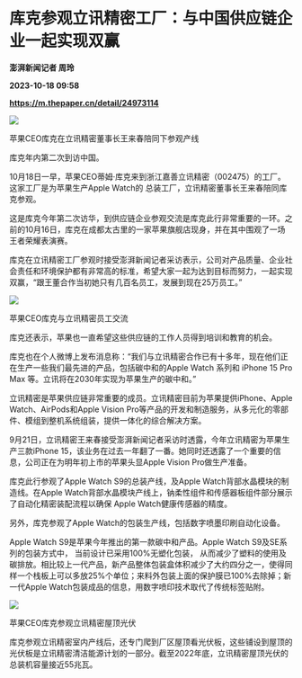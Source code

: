 # 库克参观立讯精密工厂：与中国供应链企业一起实现双赢
**澎湃新闻记者 周玲**

**2023-10-18 09:58**

**https://m.thepaper.cn/detail/24973114**

![](https://imagecloud.thepaper.cn/thepaper/image/274/596/764.jpg)

苹果CEO库克在立讯精密董事长王来春陪同下参观产线

库克年内第二次到访中国。

10月18日一早，苹果CEO蒂姆·库克来到浙江嘉善立讯精密（002475）的工厂。这家工厂是为苹果生产Apple Watch的 总装工厂，立讯精密董事长王来春陪同库克参观。

这是库克今年第二次访华，到供应链企业参观交流是库克此行非常重要的一环。之前的10月16日，库克在成都太古里的一家苹果旗舰店现身，并在其中围观了一场王者荣耀表演赛。

库克在立讯精密工厂参观时接受澎湃新闻记者采访表示，公司对产品质量、企业社会责任和环境保护都有非常高的标准，希望大家一起为达到目标而努力，一起实现双赢，“跟王董合作当初她只有几百名员工，发展到现在25万员工。”

![](https://imagecloud.thepaper.cn/thepaper/image/274/596/765.jpg)

苹果CEO库克与立讯精密员工交流

库克还表示，苹果也一直希望这些供应链的工作人员得到培训和教育的机会。

库克也在个人微博上发布消息称：“我们与立讯精密合作已有十多年，现在他们正在生产一些我们最先进的产品，包括碳中和的Apple Watch 系列和 iPhone 15 Pro Max 等。立讯将在2030年实现为苹果生产的碳中和。”

立讯精密是苹果供应链非常重要的成员。立讯精密目前为苹果提供iPhone、Apple Watch、AirPods和Apple Vision Pro等产品的开发和制造服务，从多元化的零部件、模组到整机系统组装，提供一体化的综合解决方案。

9月21日，立讯精密王来春接受澎湃新闻记者采访时透露，今年立讯精密为苹果生产三款iPhone 15，该业务在过去一年翻了一番。她同时还透露了一个重要的信息，公司正在为明年初上市的苹果头显Apple Vision Pro做生产准备。

库克此行参观了Apple Watch S9的总装产线，及Apple Watch背部水晶模块的制造线。在Apple Watch背部水晶模块产线上，钠柔性组件和传感器板组件部分展示了自动化精密装配流程以确保 Apple Watch健康传感器的精度。

另外，库克参观了Apple Watch的包装生产线，包括数字喷墨印刷自动化设备。

Apple Watch S9是苹果今年推出的第一款碳中和产品。Apple Watch S9及SE系列的包装方式中， 当前设计已采用100%无塑化包装， 从而减少了塑料的使用及碳排放。相比较上一代产品，新产品整体包装盒体积减少了大约四分之一，使得同样一个栈板上可以多放25%个单位；来料外包装上面的保护膜已100%去除掉；新一代Apple Watch包装成品的信息，用数字喷印技术取代了传统标签贴附。

![](https://imagecloud.thepaper.cn/thepaper/image/274/596/816.jpg)

苹果CEO库克参观立讯精密屋顶光伏

库克参观立讯精密室内产线后，还专门爬到厂区屋顶看光伏板，这些铺设到屋顶的光伏板是立讯精密清洁能源计划的一部分。截至2022年底，立讯精密屋顶光伏的总装机容量接近55兆瓦。